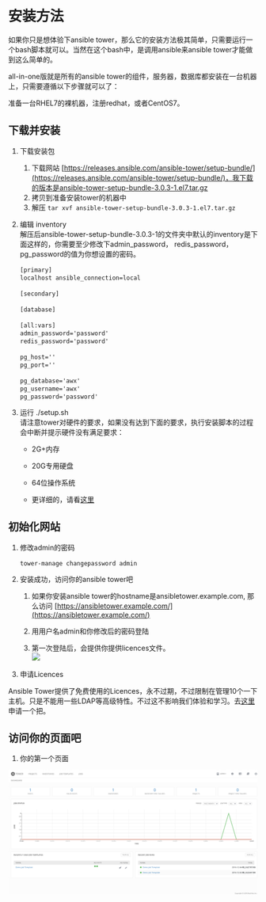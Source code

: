 # 安装方法

如果你只是想体验下ansible tower，那么它的安装方法极其简单，只需要运行一个bash脚本就可以。当然在这个bash中，是调用ansible来ansible tower才能做到这么简单的。

all-in-one版就是所有的ansible tower的组件，服务器，数据库都安装在一台机器上，只需要遵循以下步骤就可以了：

准备一台RHEL7的裸机器，注册redhat，或者CentOS7。

## 下载并安装

1. 下载安装包
   1. 下载网站 [https://releases.ansible.com/ansible-tower/setup-bundle/](https://releases.ansible.com/ansible-tower/setup-bundle/)，我下载的版本是ansible-tower-setup-bundle-3.0.3-1.el7.tar.gz
   2. 拷贝到准备安装tower的机器中
   3. 解压
      `tar xvf ansible-tower-setup-bundle-3.0.3-1.el7.tar.gz`
2. 编辑 inventory  
    解压后ansible-tower-setup-bundle-3.0.3-1的文件夹中默认的inventory是下面这样的，你需要至少修改下admin_password， redis_password， pg_password的值为你想设置的密码。

   ```
   [primary]
   localhost ansible_connection=local

   [secondary]

   [database]

   [all:vars]
   admin_password='password'
   redis_password='password'

   pg_host=''
   pg_port=''

   pg_database='awx'
   pg_username='awx'
   pg_password='password'
   ```

3. 运行 ./setup.sh  
   请注意tower对硬件的要求，如果没有达到下面的要求，执行安装脚本的过程会中断并提示硬件没有满足要求：

   * 2G+内存

   * 20G专用硬盘

   * 64位操作系统

   * 更详细的，请看[这里](http://docs.ansible.com/ansible-tower/3.0.3/html/installandreference/requirements_refguide.html#ir-requirements)

## 初始化网站

1. 修改admin的密码

   ```
   tower-manage changepassword admin
   ```

2. 安装成功，访问你的ansible tower吧

   1. 如果你安装ansible tower的hostname是ansibletower.example.com, 那么访问 [https://ansibletower.example.com/](https://ansibletower.example.com/)

   2. 用用户名admin和你修改后的密码登陆

   3. 第一次登陆后，会提供你提供licences文件。  
      ![](http://docs.ansible.com/ansible-tower/latest/html/userguide/_images/no-license.png)

3. 申请Licences

Ansible Tower提供了免费使用的Licences，永不过期，不过限制在管理10个一下主机。只是不能用一些LDAP等高级特性。不过这不影响我们体验和学习。去[这里](https://www.ansible.com/license)申请一个把。

## 访问你的页面吧

1. 你的第一个页面

![](/tower/main_dashboard.png)
